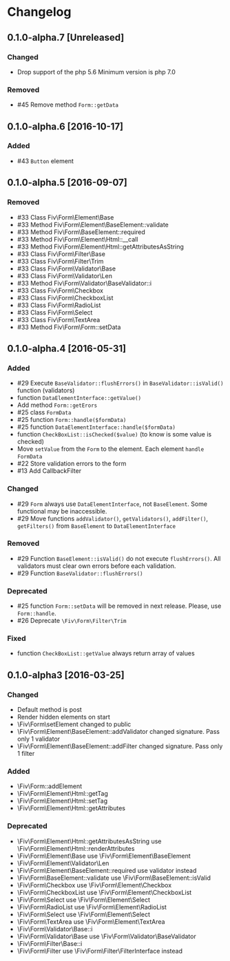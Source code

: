 # Changelog

## 0.1.0-alpha.7 [Unreleased]
### Changed
  - Drop support of the php 5.6 Minimum version is php 7.0
  
### Removed
  - #45 Remove method `Form::getData`
  
## 0.1.0-alpha.6 [2016-10-17]
### Added
  - #43 `Button` element

## 0.1.0-alpha.5 [2016-09-07]
### Removed
  - #33 Class Fiv\Form\Element\Base
  - #33 Method Fiv\Form\Element\BaseElement::validate
  - #33 Method Fiv\Form\BaseElement::required
  - #33 Method Fiv\Form\Element\Html::__call
  - #33 Method Fiv\Form\Element\Html::getAttributesAsString
  - #33 Class Fiv\Form\Filter\Base
  - #33 Class Fiv\Form\Filter\Trim
  - #33 Class Fiv\Form\Validator\Base
  - #33 Class Fiv\Form\Validator\Len
  - #33 Method Fiv\Form\Validator\BaseValidator::i
  - #33 Class Fiv\Form\Checkbox
  - #33 Class Fiv\Form\CheckboxList
  - #33 Class Fiv\Form\RadioList
  - #33 Class Fiv\Form\Select
  - #33 Class Fiv\Form\TextArea
  - #33 Method Fiv\Form\Form::setData

## 0.1.0-alpha.4 [2016-05-31]
### Added
  - #29 Execute `BaseValidator::flushErrors()` in `BaseValidator::isValid()` function (validators)
  - function `DataElementInterface::getValue()`
  - Add method `Form::getErors`
  - #25 class `FormData`
  - #25 function `Form::handle($formData)`
  - #25 function `DataElementInterface::handle($formData)`
  - function `CheckBoxList::isChecked($value)` (to know is some value is checked)
  - Move `setValue` from the `Form` to the element. Each element `handle` `FormData`
  - #22 Store validation errors to the form
  - #13 Add CallbackFilter

### Changed
 - #29 `Form` always use `DataElementInterface`, not `BaseElement`. Some functional may be inaccessible.
 - #29 Move functions `addValidator()`, `getValidators()`, `addFilter()`, `getFilters()` from `BaseElement` to `DataElementInterface`

### Removed
 - #29 Function `BaseElement::isValid()` do not execute `flushErrors()`. All validators must clear own errors before each validation.
 - #29 Function `BaseValidator::flushErrors()`

### Deprecated
  - #25 function `Form::setData` will be removed in next release. Please, use `Form::handle`.
  - #26 Deprecate `\Fiv\Form\Filter\Trim`

### Fixed
  - function `CheckBoxList::getValue` always return array of values

## 0.1.0-alpha3 [2016-03-25]

### Changed
- Default method is post
- Render hidden elements on start
- \Fiv\Form\setElement changed to public
- \Fiv\Form\Element\BaseElement::addValidator changed signature. Pass only 1 validator
- \Fiv\Form\Element\BaseElement::addFilter changed signature. Pass only 1 filter


### Added
- \Fiv\Form::addElement
- \Fiv\Form\Element\Html::getTag
- \Fiv\Form\Element\Html::setTag
- \Fiv\Form\Element\Html::getAttributes

### Deprecated
- \Fiv\Form\Element\Html::getAttributesAsString use \Fiv\Form\Element\Html::renderAttributes
- \Fiv\Form\Element\Base use \Fiv\Form\Element\BaseElement
- \Fiv\Form\Element\Validator\Len
- \Fiv\Form\Element\BaseElement::required use validator instead
- \Fiv\Form\BaseElement::validate use \Fiv\Form\BaseElement::isValid
- \Fiv\Form\Checkbox use \Fiv\Form\Element\Checkbox
- \Fiv\Form\CheckboxList use \Fiv\Form\Element\CheckboxList
- \Fiv\Form\Select use \Fiv\Form\Element\Select
- \Fiv\Form\RadioList use \Fiv\Form\Element\RadioList
- \Fiv\Form\Select use \Fiv\Form\Element\Select
- \Fiv\Form\TextArea use \Fiv\Form\Element\TextArea
- \Fiv\Form\Validator\Base::i
- \Fiv\Form\Validator\Base use \Fiv\Form\Validator\BaseValidator
- \Fiv\Form\Filter\Base::i
- \Fiv\Form\Filter use \Fiv\Form\Filter\FilterInterface instead
